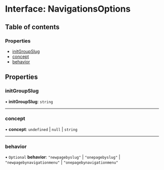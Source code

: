# Interface: NavigationsOptions

## Table of contents

### Properties

- [initGroupSlug](NavigationsOptions.md#initgroupslug)
- [concept](NavigationsOptions.md#concept)
- [behavior](NavigationsOptions.md#behavior)

## Properties

### initGroupSlug

• **initGroupSlug**: `string`

___

### concept

• **concept**: `undefined` \| ``null`` \| `string`

___

### behavior

• `Optional` **behavior**: ``"newpagebyslug"`` \| ``"onepagebyslug"`` \| ``"newpagebynavigationmenu"`` \| ``"onepagebynavigationmenu"``
